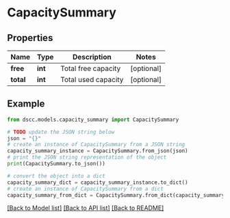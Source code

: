 # CapacitySummary


## Properties

Name | Type | Description | Notes
------------ | ------------- | ------------- | -------------
**free** | **int** | Total free capacity | [optional] 
**total** | **int** | Total used capacity | [optional] 

## Example

```python
from dscc.models.capacity_summary import CapacitySummary

# TODO update the JSON string below
json = "{}"
# create an instance of CapacitySummary from a JSON string
capacity_summary_instance = CapacitySummary.from_json(json)
# print the JSON string representation of the object
print(CapacitySummary.to_json())

# convert the object into a dict
capacity_summary_dict = capacity_summary_instance.to_dict()
# create an instance of CapacitySummary from a dict
capacity_summary_from_dict = CapacitySummary.from_dict(capacity_summary_dict)
```
[[Back to Model list]](../README.md#documentation-for-models) [[Back to API list]](../README.md#documentation-for-api-endpoints) [[Back to README]](../README.md)


